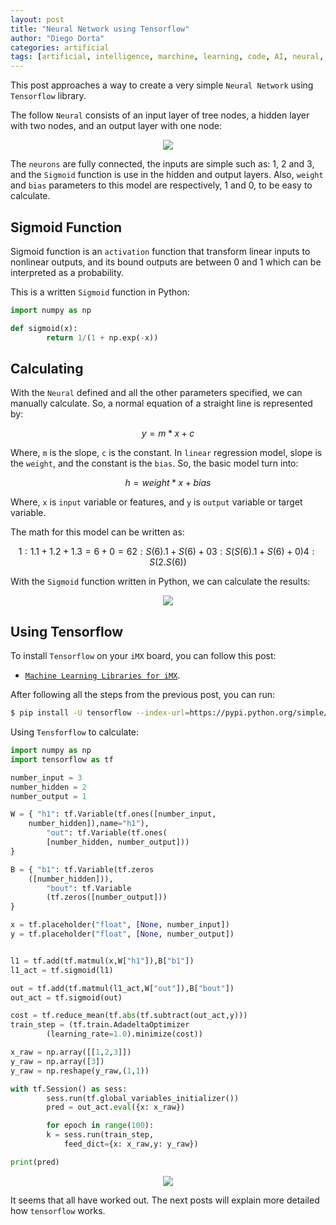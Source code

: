 ```yaml
---
layout: post
title: "Neural Network using Tensorflow"
author: "Diego Dorta"
categories: artificial
tags: [artificial, intelligence, marchine, learning, code, AI, neural, network, tensorflow]
---
```


This post approaches a way to create a very simple `Neural Network` using `Tensorflow` library.

The follow `Neural` consists of an input layer of tree nodes, a hidden layer with two nodes, and an output layer with one node:

<center><img src="{{site.url}}{{site.baseurl}}/assets/neural.png"/></center>

The `neurons` are fully connected, the inputs are simple such as: 1, 2 and 3, 
and the `Sigmoid` function is use in the hidden and output layers. Also, `weight` and `bias` parameters
to this model are respectively, 1 and 0, to be easy to calculate.

## Sigmoid Function

Sigmoid function is an `activation` function that transform linear inputs to nonlinear outputs, 
and its bound outputs are between 0 and 1 which can be interpreted as a probability.

This is a written `Sigmoid` function in Python:

```python
import numpy as np

def sigmoid(x):
        return 1/(1 + np.exp(-x))
```

## Calculating

With the `Neural` defined and all the other parameters specified, we can manually calculate. So, a normal equation of a straight line is represented by:

```math
y = m*x + c
```
Where, `m` is the slope, `c` is the constant. In `linear` regression model, slope is the `weight`, and the constant is the `bias`.
So, the basic model turn into:

```math
h = weight*x + bias
```
Where, `x` is `input` variable or features, and `y` is `output` variable or target variable.

The math for this model can be written as:

```math
1: 1.1 + 1.2 + 1.3 = 6 + 0 = 6
2: S(6).1 + S(6) + 0
3: S(S(6).1 + S(6) + 0) 
4: S(2.S(6))
```
With the `Sigmoid` function written in Python, we can calculate the results:

<center><img src="{{site.url}}{{site.baseurl}}/assets/sigmoid.png"/></center>

## Using Tensorflow

To install `Tensorflow` on your `iMX` board, you can follow this post:

- [`Machine Learning Libraries for iMX`](https://diegodorta.com.br/artificial/Installing-Libraries-ML.html).

After following all the steps from the previous post, you can run:

```bash
$ pip install -U tensorflow --index-url=https://pypi.python.org/simple/
```
Using `Tensforflow` to calculate:

```python
import numpy as np
import tensorflow as tf

number_input = 3
number_hidden = 2
number_output = 1

W = { "h1": tf.Variable(tf.ones([number_input,
	number_hidden]),name="h1"),
        "out": tf.Variable(tf.ones(
        [number_hidden, number_output]))
}

B = { "b1": tf.Variable(tf.zeros
	([number_hidden])),
        "bout": tf.Variable
        (tf.zeros([number_output]))
}

x = tf.placeholder("float", [None, number_input])
y = tf.placeholder("float", [None, number_output])


l1 = tf.add(tf.matmul(x,W["h1"]),B["b1"])
l1_act = tf.sigmoid(l1)

out = tf.add(tf.matmul(l1_act,W["out"]),B["bout"])
out_act = tf.sigmoid(out)

cost = tf.reduce_mean(tf.abs(tf.subtract(out_act,y)))
train_step = (tf.train.AdadeltaOptimizer
		(learning_rate=1.0).minimize(cost))

x_raw = np.array([[1,2,3]])
y_raw = np.array([3])
y_raw = np.reshape(y_raw,(1,1))

with tf.Session() as sess:
        sess.run(tf.global_variables_initializer())
        pred = out_act.eval({x: x_raw})

        for epoch in range(100):
		k = sess.run(train_step,
			feed_dict={x: x_raw,y: y_raw})

print(pred)
```
<center><img src="{{site.url}}{{site.baseurl}}/assets/code.png"/></center>

It seems that all have worked out. The next posts will explain more detailed how `tensorflow` works.




